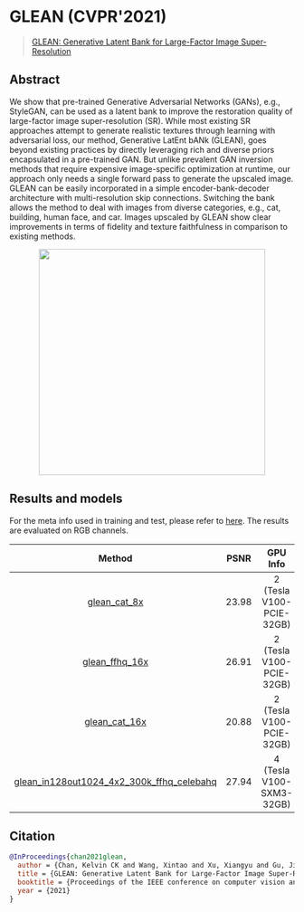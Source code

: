 # GLEAN (CVPR'2021)

> [GLEAN: Generative Latent Bank for Large-Factor Image Super-Resolution](https://arxiv.org/abs/2012.00739)

<!-- [ALGORITHM] -->

## Abstract

<!-- [ABSTRACT] -->

We show that pre-trained Generative Adversarial Networks (GANs), e.g., StyleGAN, can be used as a latent bank to improve the restoration quality of large-factor image super-resolution (SR). While most existing SR approaches attempt to generate realistic textures through learning with adversarial loss, our method, Generative LatEnt bANk (GLEAN), goes beyond existing practices by directly leveraging rich and diverse priors encapsulated in a pre-trained GAN. But unlike prevalent GAN inversion methods that require expensive image-specific optimization at runtime, our approach only needs a single forward pass to generate the upscaled image. GLEAN can be easily incorporated in a simple encoder-bank-decoder architecture with multi-resolution skip connections. Switching the bank allows the method to deal with images from diverse categories, e.g., cat, building, human face, and car. Images upscaled by GLEAN show clear improvements in terms of fidelity and texture faithfulness in comparison to existing methods.

<!-- [IMAGE] -->

<div align=center >
 <img src="https://user-images.githubusercontent.com/7676947/144019196-2642f3be-f82e-4fa4-8d96-4161354db9a7.png" width="400"/>
</div >

## Results and models

For the meta info used in training and test, please refer to [here](https://github.com/ckkelvinchan/GLEAN). The results are evaluated on RGB channels.

|                                        Method                                        | PSNR  |         GPU Info         |                                        Download                                         |
| :----------------------------------------------------------------------------------: | :---: | :----------------------: | :-------------------------------------------------------------------------------------: |
|                 [glean_cat_8x](/configs/glean/glean_x8_2xb8_cat.py)                  | 23.98 | 2 (Tesla V100-PCIE-32GB) | [model](https://download.openmmlab.com/mmediting/restorers/glean/glean_cat_8x_20210614-d3ac8683.pth) \| [log](https://download.openmmlab.com/mmediting/restorers/glean/glean_cat_8x_20210614_145540.log.json) |
|               [glean_ffhq_16x](/configs/glean/glean_x16_2xb8_ffhq.py)                | 26.91 | 2 (Tesla V100-PCIE-32GB) | [model](https://download.openmmlab.com/mmediting/restorers/glean/glean_ffhq_16x_20210527-61a3afad.pth) \| [log](https://download.openmmlab.com/mmediting/restorers/glean/glean_ffhq_16x_20210527_194536.log.json) |
|                [glean_cat_16x](/configs/glean/glean_x16_2xb8_cat.py)                 | 20.88 | 2 (Tesla V100-PCIE-32GB) | [model](https://download.openmmlab.com/mmediting/restorers/glean/glean_cat_16x_20210527-68912543.pth) \| [log](https://download.openmmlab.com/mmediting/restorers/glean/glean_cat_16x_20210527_103708.log.json) |
| [glean_in128out1024_4x2_300k_ffhq_celebahq](/configs/glean/glean_in128out1024_4xb2-300k_ffhq-celeba-hq.py) | 27.94 | 4 (Tesla V100-SXM3-32GB) | [model](https://download.openmmlab.com/mmediting/restorers/glean/glean_in128out1024_4x2_300k_ffhq_celebahq_20210812-acbcb04f.pth) \| [log](https://download.openmmlab.com/mmediting/restorers/glean/glean_in128out1024_4x2_300k_ffhq_celebahq_20210812_100549.log.json) |

## Citation

```bibtex
@InProceedings{chan2021glean,
  author = {Chan, Kelvin CK and Wang, Xintao and Xu, Xiangyu and Gu, Jinwei and Loy, Chen Change},
  title = {GLEAN: Generative Latent Bank for Large-Factor Image Super-Resolution},
  booktitle = {Proceedings of the IEEE conference on computer vision and pattern recognition},
  year = {2021}
}
```
